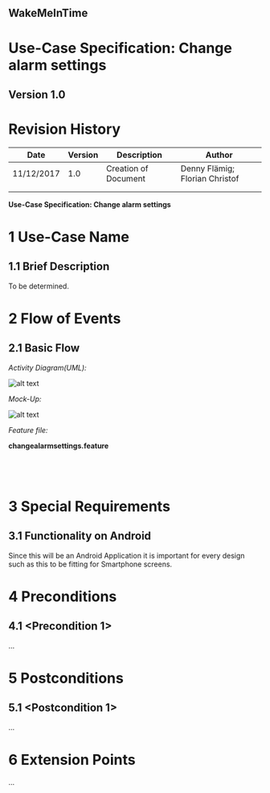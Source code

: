 **WakeMeInTime**
----------------

**Use-Case Specification: Change alarm settings**
============================================================

**Version 1.0**
---------------

Revision History
================

| **Date**   | **Version** | **Description**      | **Author**                     |
|------------|-------------|----------------------|--------------------------------|
| 11/12/2017 | 1.0         | Creation of Document | Denny Flämig; Florian Christof |
|            |             |                      |                                |
|            |             |                      |                                |

**Use-Case Specification: Change alarm settings**

1 Use-Case Name
===============

1.1 Brief Description
---------------------

To be determined.

2 Flow of Events
================

2.1 Basic Flow
--------------

*Activity Diagram(UML):*

![alt text](https://github.com/flowriance/DFFC/blob/master/doc/Specifications/ChooseCalendarUCD.png "Use Case Diagram: Change alarm settings")

*Mock-Up:*

![alt text][logo]

[logo]: https://github.com/flowriance/DFFC/blob/master/doc/Mockup_ChangeAlarmSettings.png "Mockup: Change alarm settings"

*Feature file:*

**changealarmsettings.feature**

```gherkin




```

3 Special Requirements
======================

3.1 Functionality on Android
----------------------------

Since this will be an Android Application it is important for
every design such as this to be fitting for Smartphone screens.

4 Preconditions
===============

4.1 \<Precondition 1\>
----------------------

…

5 Postconditions
================

5.1 \<Postcondition 1\>
------------------------

…

6 Extension Points
===================

...
